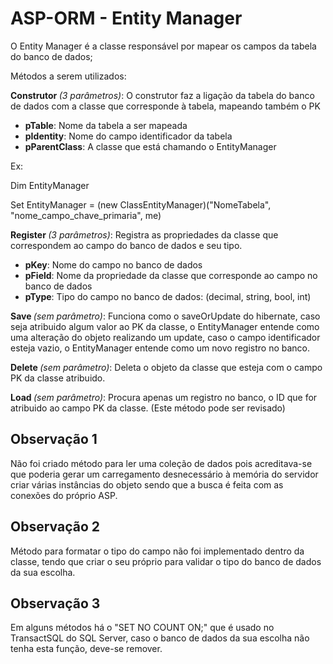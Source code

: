 # ASP-ORM - Entity Manager

O Entity Manager é a classe responsável por mapear os campos da tabela do banco de dados;

Métodos a serem utilizados:

<b> Construtor </b> <i>(3 parâmetros)</i>: O construtor faz a ligação da tabela do banco de dados com a classe que corresponde à tabela, mapeando também o PK

<ul>
  <li><b>pTable</b>: Nome da tabela a ser mapeada</li>
  <li><b>pIdentity</b>: Nome do campo identificador da tabela</li>
  <li><b>pParentClass</b>: A classe que está chamando o EntityManager</li>
</ul>

<p>Ex:</p> 
<p>Dim EntityManager</p>
<p>Set EntityManager = (new ClassEntityManager)("NomeTabela", "nome_campo_chave_primaria", me)</p>

<p></p>
<b> Register </b> <i>(3 parâmetros)</i>: Registra as propriedades da classe que correspondem ao campo do banco de dados e seu tipo.
<ul>
  <li><b>pKey</b>: Nome do campo no banco de dados</li>
  <li><b>pField</b>: Nome da propriedade da classe que corresponde ao campo no banco de dados</li>
  <li><b>pType</b>: Tipo do campo no banco de dados: (decimal, string, bool, int) </li>
</ul> 

<p></p>
<b> Save </b><i>(sem parâmetro)</i>: Funciona como o saveOrUpdate do hibernate, caso seja atribuido algum valor ao PK da classe, o EntityManager entende como uma alteração do objeto realizando um update, caso o campo identificador esteja vazio, o EntityManager entende como um novo registro no banco.

<p></p>
<b> Delete </b><i>(sem parâmetro)</i>: Deleta o objeto da classe que esteja com o campo PK da classe atribuido.

<p></p>
<b> Load </b><i>(sem parâmetro)</i>: Procura apenas um registro no banco, o ID que for atribuido ao campo PK da classe. (Este método pode ser revisado)


<h2> Observação 1 </h2>
Não foi criado método para ler uma coleção de dados pois acreditava-se que poderia gerar um carregamento desnecessário à memória do servidor criar várias instâncias do objeto sendo que a busca é feita com as conexões do próprio ASP.

<h2> Observação 2 </h2>
Método para formatar o tipo do campo não foi implementado dentro da classe, tendo que criar o seu próprio para validar o tipo do banco de dados da sua escolha.

<h2> Observação 3 </h2>
Em alguns métodos há o "SET NO COUNT ON;" que é usado no TransactSQL do SQL Server, caso o banco de dados da sua escolha não tenha esta função, deve-se remover.
